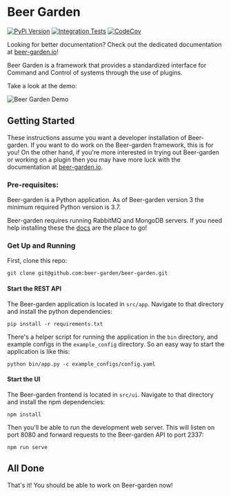 Beer Garden
=================================

[![PyPi Version](https://img.shields.io/pypi/v/beer-garden.svg)](https://pypi.python.org/pypi/beer-garden/)
[![Integration Tests](https://github.com/beer-garden/beer-garden/actions/workflows/integration_tests.yml/badge.svg)](https://github.com/beer-garden/beer-garden/actions/workflows/integration_tests.yml)
[![CodeCov](https://codecov.io/gh/beer-garden/beer-garden/branch/develop/graph/badge.svg)](https://codecov.io/gh/beer-garden/beer-garden)

Looking for better documentation? Check out the dedicated documentation at [beer-garden.io](https://beer-garden.io)!

Beer Garden is a framework that provides a standardized interface for Command and Control of systems through the use of plugins.

Take a look at the demo:

![Beer Garden Demo](https://github.com/beer-garden/beer-garden.io/raw/master/images/demo.gif)

## Getting Started

These instructions assume you want a developer installation of Beer-garden. If you want to do work on the Beer-garden framework, this is for you! On the other hand, if you're more interested in trying out Beer-garden or working on a plugin then you may have more luck with the documentation at [beer-garden.io](https://beer-garden.io).

### Pre-requisites:

Beer-garden is a Python application. As of Beer-garden version 3 the minimum required Python version is 3.7.

Beer-garden requires running RabbitMQ and MongoDB servers. If you need help installing these the [docs](https://beer-garden.io) are the place to go!

### Get Up and Running

First, clone this repo:

```
git clone git@github.com:beer-garden/beer-garden.git
```

#### Start the REST API

The Beer-garden application is located in `src/app`. Navigate to that directory and install the python dependencies:

```
pip install -r requirements.txt
```

There's a helper script for running the application in the `bin` directory, and example configs in the `example_config` directory. So an easy way to start the application is like this:

```
python bin/app.py -c example_configs/config.yaml
```

#### Start the UI

The Beer-garden frontend is located in `src/ui`. Navigate to that directory and install the npm dependencies:

```
npm install
```

Then you'll be able to run the development web server. This will listen on port 8080 and forward requests to the Beer-garden API to port 2337:

```
npm run serve
```

## All Done

That's it! You should be able to work on Beer-garden now!
